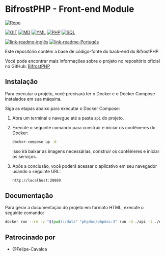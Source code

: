 # BifrostPHP - Front-end Module

[![Repo](https://img.shields.io/badge/Bifrost-Back-blue)](./)

[![GIT](https://img.shields.io/badge/GIT-orange)](./)
[![MD](https://img.shields.io/badge/MD-darkblue)](./)
[![YML](https://img.shields.io/badge/YML-darkblue)](./)
[![PHP](https://img.shields.io/badge/PHP-blue)](./)
[![SQL](https://img.shields.io/badge/SQL-orange)](./)

[![link-readme-inglês](https://img.shields.io/badge/README-English/Inglês-red)](./README.md)
[![link-readme-Portugês](https://img.shields.io/badge/README-Portuguese/Portugês-green)](./README-PT.md)

Este repositório contém a base de código-fonte do back-end do BifrostPHP.

Você pode encontrar mais informações sobre o projeto no repositório oficial no GitHub: [BifrostPHP](https://github.com/Felipe-Cavalca/BifrostPHP)

## Instalação

Para executar o projeto, você precisará ter o Docker e o Docker Compose instalados em sua máquina.

Siga as etapas abaixo para executar o Docker Compose:

1. Abra um terminal e navegue até a pasta `api` do projeto.

2. Execute o seguinte comando para construir e iniciar os contêineres do Docker:

    ```bash
    docker-compose up -d
    ```

    Isso irá baixar as imagens necessárias, construir os contêineres e iniciar os serviços.

3. Após a conclusão, você poderá acessar o aplicativo em seu navegador usando o seguinte URL:

    ```bash
    http://localhost:28080
    ```

## Documentação

Para gerar a documentação do projeto em formato HTML, execute o seguinte comando:

```bash
docker run --rm -v "$(pwd):/data" "phpdoc/phpdoc:3" run -d ./api -t ./docs/api
```

## Patrocinado por

* @Felipe-Cavalca
